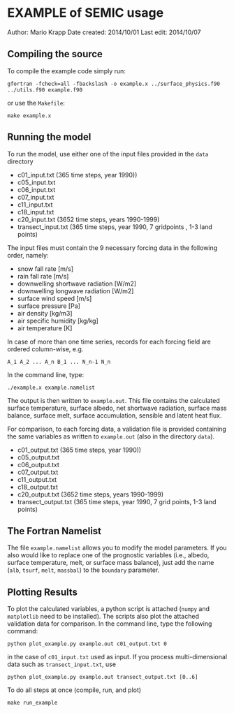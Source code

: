 EXAMPLE of SEMIC usage
======================
Author: Mario Krapp
Date created: 2014/10/01
Last edit:    2014/10/07

Compiling the source
--------------------
To compile the example code simply run:

`gfortran -fcheck=all -fbackslash -o example.x ../surface_physics.f90 ../utils.f90 example.f90`

or use the `Makefile`:

`make example.x`

Running the model
-----------------
To run the model, use either one of the input files provided in the `data` directory

* c01\_input.txt (365 time steps, year 1990))
* c05\_input.txt 
* c06\_input.txt
* c07\_input.txt
* c11\_input.txt
* c18\_input.txt 
* c20\_input.txt (3652 time steps, years 1990-1999)
* transect\_input.txt (365 time steps, year 1990, 7 gridpoints , 1-3 land points)

The input files must contain the 9 necessary forcing data in the following order, namely:

* snow fall rate [m/s]
* rain fall rate [m/s]
* downwelling shortwave radiation [W/m2]
* downwelling longwave radiation [W/m2]
* surface wind speed [m/s]
* surface pressure [Pa]
* air density [kg/m3]
* air specific humidity [kg/kg]
* air temperature [K]

In case of more than one time series, records for each forcing field are ordered column-wise, e.g.

`A_1 A_2 ... A_n B_1 ... N_n-1 N_n`

In the command line, type:

`./example.x example.namelist`

The output is then written to `example.out`. This file contains the calculated
surface temperature, surface albedo, net shortwave radiation, surface mass balance, 
surface melt, surface accumulation, sensible and latent heat flux.

For comparison, to each forcing data, a validation file is provided containing
the same variables as written to `example.out` (also in the directory `data`).

* c01\_output.txt (365 time steps, year 1990))
* c05\_output.txt 
* c06\_output.txt
* c07\_output.txt
* c11\_output.txt
* c18\_output.txt 
* c20\_output.txt (3652 time steps, years 1990-1999)
* transect\_output.txt (365 time steps, year 1990, 7 grid points, 1-3 land points)

The Fortran Namelist
--------------------
The file `example.namelist` allows you to modify the model parameters.
If you also would like to replace one of the prognostic variables (i.e., albedo, surface temperature, melt, or surface mass balance), just add the name (`alb`, `tsurf`, `melt`, `massbal`) to the `boundary` parameter. 

Plotting Results
----------------
To plot the calculated variables, a python script is attached (`numpy` and `matplotlib`
need to be installed). The scripts also plot the attached validation data for comparison.
In the command line, type the following command:

`python plot_example.py example.out c01_output.txt 0`

in the case of `c01_input.txt` used as input. If you process multi-dimensional data such as `transect_input.txt`, use

`python plot_example.py example.out transect_output.txt [0..6]`

To do all steps at once (compile, run, and plot)

`make run_example`
